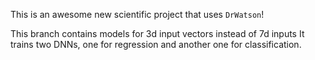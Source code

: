 This is an awesome new scientific project that uses `DrWatson`!

This branch contains models for 3d input vectors instead of 7d inputs
It trains two DNNs, one for regression and another one for classification.
